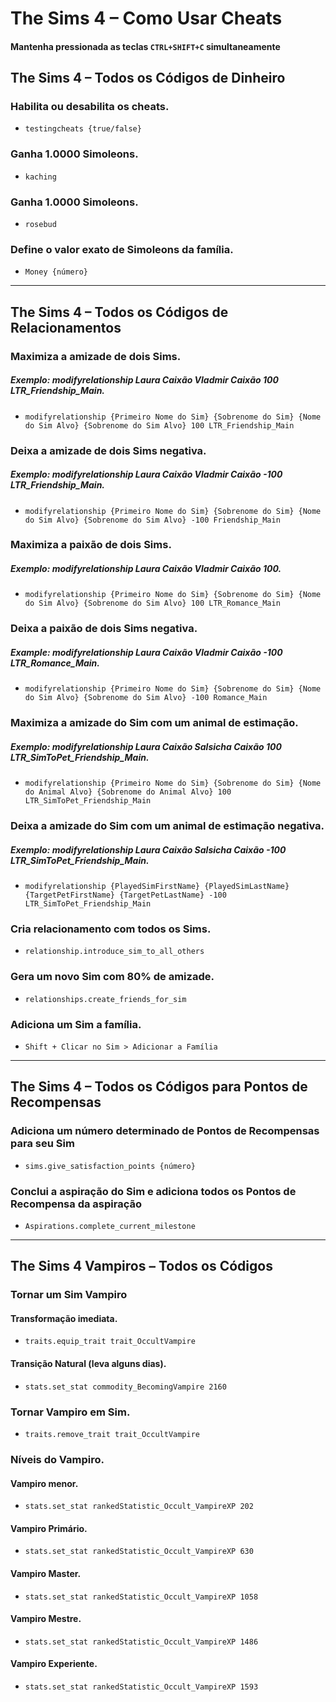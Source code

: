 # The Sims 4 – Como Usar Cheats

#### Mantenha pressionada as teclas ```CTRL+SHIFT+C``` simultaneamente

## The Sims 4 – Todos os Códigos de Dinheiro

### Habilita ou desabilita os cheats.
- ```testingcheats {true/false}```

### Ganha 1.0000 Simoleons.
- ```kaching```

### Ganha 1.0000 Simoleons.
- ```rosebud```

### Define o valor exato de Simoleons da família.
- ```Money {número}```

---

## The Sims 4 – Todos os Códigos de Relacionamentos

### Maximiza a amizade de dois Sims. 
##### Exemplo: modifyrelationship Laura Caixão Vladmir Caixão 100 LTR_Friendship_Main.
- ```modifyrelationship {Primeiro Nome do Sim} {Sobrenome do Sim} {Nome do Sim Alvo} {Sobrenome do Sim Alvo} 100 LTR_Friendship_Main```

### Deixa a amizade de dois Sims negativa. 
##### Exemplo: modifyrelationship Laura Caixão Vladmir Caixão -100 LTR_Friendship_Main.
- ```modifyrelationship {Primeiro Nome do Sim} {Sobrenome do Sim} {Nome do Sim Alvo} {Sobrenome do Sim Alvo} -100 Friendship_Main```

### Maximiza a paixão de dois Sims.
##### Exemplo: modifyrelationship Laura Caixão Vladmir Caixão 100.
- ```modifyrelationship {Primeiro Nome do Sim} {Sobrenome do Sim} {Nome do Sim Alvo} {Sobrenome do Sim Alvo} 100 LTR_Romance_Main```

### Deixa a paixão de dois Sims negativa.
##### Example: modifyrelationship Laura Caixão Vladmir Caixão -100 LTR_Romance_Main.
- ```modifyrelationship {Primeiro Nome do Sim} {Sobrenome do Sim} {Nome do Sim Alvo} {Sobrenome do Sim Alvo} -100 Romance_Main```

### Maximiza a amizade do Sim com um animal de estimação.
##### Exemplo: modifyrelationship Laura Caixão Salsicha Caixão 100 LTR_SimToPet_Friendship_Main.
- ```modifyrelationship {Primeiro Nome do Sim} {Sobrenome do Sim} {Nome do Animal Alvo} {Sobrenome do Animal Alvo} 100 LTR_SimToPet_Friendship_Main```

### Deixa a amizade do Sim com um animal de estimação negativa.
##### Exemplo: modifyrelationship Laura Caixão Salsicha Caixão -100 LTR_SimToPet_Friendship_Main.
- ```modifyrelationship {PlayedSimFirstName} {PlayedSimLastName} {TargetPetFirstName} {TargetPetLastName} -100 LTR_SimToPet_Friendship_Main```

### Cria relacionamento com todos os Sims.
- ```relationship.introduce_sim_to_all_others```

### Gera um novo Sim com 80% de amizade.
- ```relationships.create_friends_for_sim```

### Adiciona um Sim a família.
- ```Shift + Clicar no Sim > Adicionar a Família```

---

## The Sims 4 – Todos os Códigos para Pontos de Recompensas

### Adiciona um número determinado de Pontos de Recompensas para seu Sim 
- ```sims.give_satisfaction_points {número}```

### Conclui a aspiração do Sim e adiciona todos os Pontos de Recompensa da aspiração
- ```Aspirations.complete_current_milestone```

---

## The Sims 4 Vampiros – Todos os Códigos

### Tornar um Sim Vampiro

#### Transformação imediata.
- ```traits.equip_trait trait_OccultVampire```

#### Transição Natural (leva alguns dias).
- ```stats.set_stat commodity_BecomingVampire 2160```

### Tornar Vampiro em Sim.
- ```traits.remove_trait trait_OccultVampire```

### Níveis do Vampiro.

#### Vampiro menor.
- ```stats.set_stat rankedStatistic_Occult_VampireXP 202```

#### Vampiro Primário.
- ```stats.set_stat rankedStatistic_Occult_VampireXP 630```

#### Vampiro Master.
- ```stats.set_stat rankedStatistic_Occult_VampireXP 1058```

#### Vampiro Mestre.
- ```stats.set_stat rankedStatistic_Occult_VampireXP 1486```

#### Vampiro Experiente.
- ```stats.set_stat rankedStatistic_Occult_VampireXP 1593```
